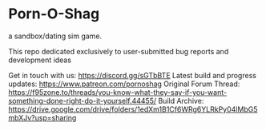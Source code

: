 # Porn-O-Shag
a sandbox/dating sim game.

This repo dedicated exclusively to user-submitted bug reports and development ideas

Get in touch with us:              https://discord.gg/sGTbBTE
Latest build and progress updates: https://www.patreon.com/pornoshag
Original Forum Thread:             https://f95zone.to/threads/you-know-what-they-say-if-you-want-something-done-right-do-it-yourself.44455/
Build Archive:                     https://drive.google.com/drive/folders/1edXm1B1Cf6WRg6YLRkPy04lMbG5mbXJv?usp=sharing


